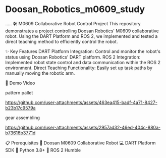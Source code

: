 # Doosan_Robotics_m0609_study
.....
🛠️ M0609 Collaborative Robot Control Project
This repository demonstrates a project controlling Doosan Robotics' M0609 collaborative robot. Using the DART Platform and ROS 2, we implemented and tested a direct teaching method to efficiently control the robot.

✨ Key Features
DART Platform Integration:
Control and monitor the robot's status using Doosan Robotics' DART platform.
ROS 2 Integration:
Implemented robot state control and data communication within the ROS 2 environment.
Direct Teaching Functionality:
Easily set up task paths by manually moving the robotic arm.

🎥 Demo Video

pattern pallet

https://github.com/user-attachments/assets/463ea415-badf-4a71-8427-b23b17c9579a

gear assembling

https://github.com/user-attachments/assets/2957ad32-46ed-404c-880a-b73616b3771d





📋 Prerequisites
🤖 Doosan M0609 Collaborative Robot
💻 DART Platform SDK
🐍 Python 3.8+
🐾 ROS 2 Humble

